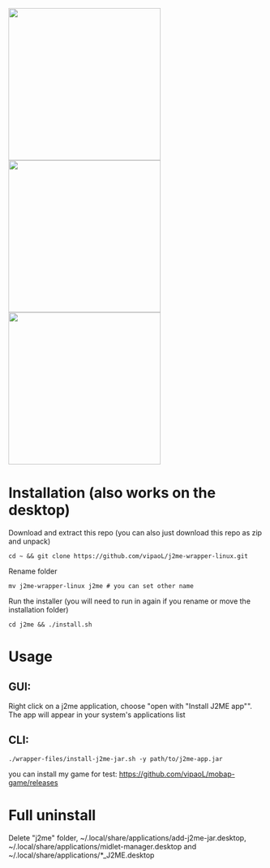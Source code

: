 <img src="https://user-images.githubusercontent.com/59665125/191324141-fbf88cd3-b9b9-4cb7-a3e2-71fca2eeaa7c.png" width="300"><img src="https://user-images.githubusercontent.com/59665125/191324339-cb580a37-f0c4-4621-92e8-d239c2083821.png" width="300"><img src="https://user-images.githubusercontent.com/59665125/217958465-252a2b4d-bd40-46a7-b894-9ddbc29d2182.png" width="300">


# Installation (also works on the desktop)
Download and extract this repo (you can also just download this repo as zip and unpack)
```
cd ~ && git clone https://github.com/vipaoL/j2me-wrapper-linux.git
```
Rename folder
```
mv j2me-wrapper-linux j2me # you can set other name
```
Run the installer (you will need to run in again if you rename or move the installation folder)
```
cd j2me && ./install.sh
```
# Usage
## GUI:

Right click on a j2me application, choose "open with "Install J2ME app"". The app will appear in your system's applications list

## CLI:
```
./wrapper-files/install-j2me-jar.sh -y path/to/j2me-app.jar
```
you can install my game for test: https://github.com/vipaoL/mobap-game/releases
# Full uninstall
Delete "j2me" folder, ~/.local/share/applications/add-j2me-jar.desktop, ~/.local/share/applications/midlet-manager.desktop and ~/.local/share/applications/*_J2ME.desktop
